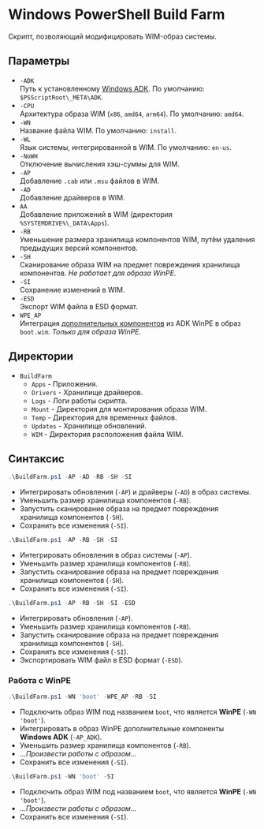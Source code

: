 # Windows PowerShell Build Farm

Скрипт, позволяющий модифицировать WIM-образ системы.

## Параметры

- `-ADK`  
  Путь к установленному [Windows ADK](https://docs.microsoft.com/en-us/windows-hardware/get-started/). По умолчанию: `$PSScriptRoot\_META\ADK`.
- `-CPU`  
  Архитектура образа WIM (`x86`, `amd64`, `arm64`). По умолчанию: `amd64`.
- `-WN`  
  Название файла WIM. По умолчанию: `install`.
- `-WL`  
  Язык системы, интегрированной в WIM. По умолчанию: `en-us`.
- `-NoWH`  
  Отключение вычисления хэш-суммы для WIM.
- `-AP`  
  Добавление `.cab` или `.msu` файлов в WIM.
- `-AD`  
  Добавление драйверов в WIM.
- `AA`  
  Добавление приложений в WIM (директория `%SYSTEMDRIVE%\_DATA\Apps`).
- `-RB`  
  Уменьшение размера хранилища компонентов WIM, путём удаления предыдущих версий компонентов.
- `-SH`  
  Сканирование образа WIM на предмет повреждения хранилища компонентов. *Не работает для образа WinPE.*
- `-SI`  
  Сохранение изменений в WIM.
- `-ESD`  
  Экспорт WIM файла в ESD формат.
- `WPE_AP`  
  Интеграция [дополнительных компонентов](https://docs.microsoft.com/en-us/windows-hardware/manufacture/desktop/winpe-adding-powershell-support-to-windows-pe) из ADK WinPE в образ `boot.wim`. *Только для образа WinPE.*

## Директории

- `BuildFarm`
  - `Apps` - Приложения.
  - `Drivers` - Хранилище драйверов.
  - `Logs` - Логи работы скрипта.
  - `Mount` - Директория для монтирования образа WIM.
  - `Temp` - Директория для временных файлов.
  - `Updates` - Хранилище обновлений.
  - `WIM` - Директория расположения файла WIM.

## Синтаксис

```powershell
.\BuildFarm.ps1 -AP -AD -RB -SH -SI
```

- Интегрировать обновления (`-AP`) и драйверы (`-AD`) в образ системы.
- Уменьшить размер хранилища компонентов (`-RB`).
- Запустить сканирование образа на предмет повреждения хранилища компонентов (`-SH`).
- Сохранить все изменения (`-SI`).

```powershell
.\BuildFarm.ps1 -AP -RB -SH -SI
```

- Интегрировать обновления в образ системы (`-AP`).
- Уменьшить размер хранилища компонентов (`-RB`).
- Запустить сканирование образа на предмет повреждения хранилища компонентов (`-SH`).
- Сохранить все изменения (`-SI`).

```powershell
.\BuildFarm.ps1 -AP -RB -SH -SI -ESD
```

- Интегрировать обновления (`-AP`).
- Уменьшить размер хранилища компонентов (`-RB`).
- Запустить сканирование образа на предмет повреждения хранилища компонентов (`-SH`).
- Сохранить все изменения (`-SI`).
- Экспортировать WIM файл в ESD формат (`-ESD`).

### Работа с WinPE

```powershell
.\BuildFarm.ps1 -WN 'boot' -WPE_AP -RB -SI
```

- Подключить образ WIM под названием `boot`, что является **WinPE** (`-WN 'boot'`).
- Интегрировать в образ WinPE дополнительные компоненты **Windows ADK** (`-AP_ADK`).
- Уменьшить размер хранилища компонентов (`-RB`).
- *...Произвести работы с образом...*
- Сохранить все изменения (`-SI`).

```powershell
.\BuildFarm.ps1 -WN 'boot' -SI
```

- Подключить образ WIM под названием `boot`, что является **WinPE** (`-WN 'boot'`).
- *...Произвести работы с образом...*
- Сохранить все изменения (`-SI`).

